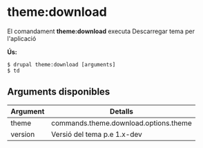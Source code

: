 # theme:download
El comandament **theme:download** executa Descarregar tema per l'aplicació

**Ús:**
```
$ drupal theme:download [arguments] 
$ td  
```

## Arguments disponibles
Argument | Detalls
---------|-------------
theme | commands.theme.download.options.theme
version | Versió del tema p.e 1.x-dev
